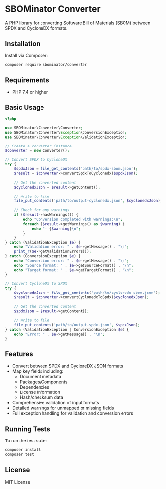 # SBOMinator Converter

A PHP library for converting Software Bill of Materials (SBOM) between SPDX and CycloneDX formats.

## Installation

Install via Composer:

```bash
composer require sbominator/converter
```

## Requirements

- PHP 7.4 or higher

## Basic Usage

```php
<?php

use SBOMinator\Converter\Converter;
use SBOMinator\Converter\Exception\ConversionException;
use SBOMinator\Converter\Exception\ValidationException;

// Create a converter instance
$converter = new Converter();

// Convert SPDX to CycloneDX
try {
    $spdxJson = file_get_contents('path/to/spdx-sbom.json');
    $result = $converter->convertSpdxToCyclonedx($spdxJson);
    
    // Get the converted content
    $cyclonedxJson = $result->getContent();
    
    // Write to file
    file_put_contents('path/to/output-cyclonedx.json', $cyclonedxJson);
    
    // Check for any warnings
    if ($result->hasWarnings()) {
        echo "Conversion completed with warnings:\n";
        foreach ($result->getWarnings() as $warning) {
            echo "- {$warning}\n";
        }
    }
} catch (ValidationException $e) {
    echo "Validation error: " . $e->getMessage() . "\n";
    print_r($e->getValidationErrors());
} catch (ConversionException $e) {
    echo "Conversion error: " . $e->getMessage() . "\n";
    echo "Source format: " . $e->getSourceFormat() . "\n";
    echo "Target format: " . $e->getTargetFormat() . "\n";
}

// Convert CycloneDX to SPDX
try {
    $cyclonedxJson = file_get_contents('path/to/cyclonedx-sbom.json');
    $result = $converter->convertCyclonedxToSpdx($cyclonedxJson);
    
    // Get the converted content
    $spdxJson = $result->getContent();
    
    // Write to file
    file_put_contents('path/to/output-spdx.json', $spdxJson);
} catch (ValidationException | ConversionException $e) {
    echo "Error: " . $e->getMessage() . "\n";
}
```

## Features

- Convert between SPDX and CycloneDX JSON formats
- Map key fields including:
  - Document metadata
  - Packages/Components
  - Dependencies
  - License information
  - Hash/checksum data
- Comprehensive validation of input formats
- Detailed warnings for unmapped or missing fields
- Full exception handling for validation and conversion errors

## Running Tests

To run the test suite:

```bash
composer install
composer test
```

## License

MIT License